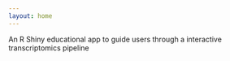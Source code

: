 ```yaml
---
layout: home
---
```


An R Shiny educational app to guide users through a interactive transcriptomics pipeline
